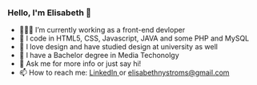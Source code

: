 ### Hello, I'm Elisabeth 👋

- 👩🏻‍💻 I’m currently working as a front-end devloper
- 🤖 I code in HTML5, CSS, Javascript, JAVA and some PHP and MySQL
- 🧡 I love design and have studied design at university as well
- 🤔 I have a Bachelor degree in Media Techonolgy
- 💬 Ask me for more info or just say hi! 
- 📫 How to reach me: <a href = "https://www.linkedin.com/in/elisabethnystrom/">LinkedIn </a> or elisabethnystroms@gmail.com
